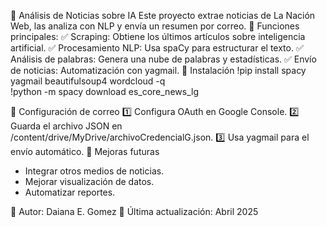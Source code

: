 🧠 Análisis de Noticias sobre IA
Este proyecto extrae noticias de La Nación Web, las analiza con NLP y envía un resumen por correo.
🚀 Funciones principales:
✅ Scraping: Obtiene los últimos artículos sobre inteligencia artificial.
✅ Procesamiento NLP: Usa spaCy para estructurar el texto.
✅ Análisis de palabras: Genera una nube de palabras y estadísticas.
✅ Envío de noticias: Automatización con yagmail.
📄 Instalación
!pip install spacy yagmail beautifulsoup4 wordcloud -q  
!python -m spacy download es_core_news_lg  


📧 Configuración de correo
1️⃣ Configura OAuth en Google Console.
2️⃣ Guarda el archivo JSON en /content/drive/MyDrive/archivoCredencialG.json.
3️⃣ Usa yagmail para el envío automático.
🔮 Mejoras futuras
- Integrar otros medios de noticias.
- Mejorar visualización de datos.
- Automatizar reportes.

📌 Autor: Daiana E. Gomez  📅 Última actualización: Abril 2025


